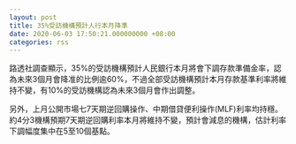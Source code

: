 ```yaml
---
layout: post
title: 35%受訪機構預計人行本月降準
date: 2020-06-03 17:50:21.000000000 +08:00
categories: rss
---
```


路透社調查顯示，35%的受訪機構預計人民銀行本月將會下調存款準備金率，認為未來3個月會降准的比例逾60%，不過全部受訪機構預計本月存款基準利率將維持不變，有10%的受訪機構認為未來3個月會作出調整。

另外，上月公開市場七7天期逆回購操作、中期借貸便利操作(MLF)利率均持穩。約4分3機構預期7天期逆回購利率本月將維持不變，預計會減息的機構，估計利率下調幅度集中在5至10個基點。
